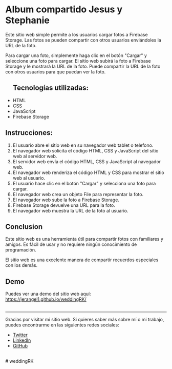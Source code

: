 <h1>Album compartido Jesus y Stephanie</h1>

<p>Este sitio web simple permite a los usuarios cargar fotos a Firebase Storage. Las fotos se pueden compartir con otros usuarios enviándoles la URL de la foto.</p>

<p>Para cargar una foto, simplemente haga clic en el botón "Cargar" y seleccione una foto para cargar. El sitio web subirá la foto a Firebase Storage y le mostrará la URL de la foto. Puede compartir la URL de la foto con otros usuarios para que puedan ver la foto.</p>

<ul>
<h2>Tecnologías utilizadas: </h2>

<li>HTML</li>
<li>CSS</li>
<li>JavaScript</li>
<li>Firebase Storage</li>
</ul>

<h2>Instrucciones:</h2>
<ol>

<li>El usuario abre el sitio web en su navegador web tablet o telefono.</li>
<li>El navegador web solicita el código HTML, CSS y JavaScript del sitio web al servidor web.</li>
<li>El servidor web envía el código HTML, CSS y JavaScript al navegador web.</li>
<li>El navegador web renderiza el código HTML y CSS para mostrar el sitio web al usuario.</li>
<li>El usuario hace clic en el botón "Cargar" y selecciona una foto para cargar.</li>
<li>El navegador web crea un objeto File para representar la foto.</li>
<li>El navegador web sube la foto a Firebase Storage.</li>
<li>Firebase Storage devuelve una URL para la foto.</li>
<li>El navegador web muestra la URL de la foto al usuario.</li>
</ol>

<h2>Conclusion</h2>
<p>Este sitio web es una herramienta útil para compartir fotos con familiares y amigos. Es fácil de usar y no requiere ningún conocimiento de programación.

El sitio web es una excelente manera de compartir recuerdos especiales con los demás.</p>


<h2>Demo</h2>

Puedes ver una demo del sitio web aquí: https://jerangel1.github.io/weddingRK/
<br><br>
<hr>
<footer>
  <p>
    Gracias por visitar mi sitio web. Si quieres saber más sobre mí o mi trabajo, puedes encontrarme en las siguientes redes sociales:
  </p>
  <ul>
    <li><a href="https://www.twitter.com/jerangel1">Twitter</a></li>
    <li><a href="https://www.linkedin.com/in/jerangel1/">LinkedIn</a></li>
    <li><a href="https://www.github.com/jerangel1/">GitHub</a></li>
  </ul>
  </footer>
  <br>
#   w e d d i n g R K 
 
 